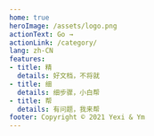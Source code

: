 ```yaml
---
home: true
heroImage: /assets/logo.png
actionText: Go →
actionLink: /category/
lang: zh-CN
features:
- title: 精
  details: 好文档，不将就
- title: 细
  details: 细步骤，小白帮
- title: 帮
  details: 有问题，我来帮
footer: Copyright © 2021 Yexi & Ym
---
```


